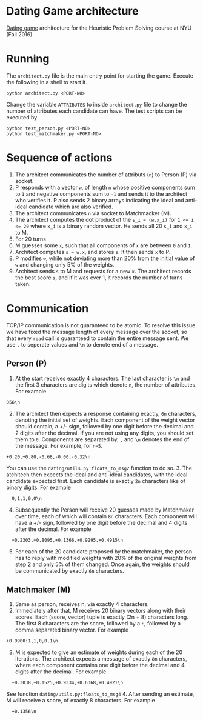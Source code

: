 # Dating Game architecture
[Dating game](http://cs.nyu.edu/courses/fall16/CSCI-GA.2965-001/dating.html) architecture for the Heuristic Problem Solving course at NYU (Fall 2016)

# Running
The `architect.py` file is the main entry point for starting the game. Execute the following in a shell to start it.
```shell
python architect.py <PORT-NO>
```
Change the variable `ATTRIBUTES` to inside `architect.py` file to change the number of attributes each candidate can have.
The test scripts can be executed by
```shell
python test_person.py <PORT-NO>
python test_matchmaker.py <PORT-NO>
```

# Sequence of actions
1. The architect communicates the number of attributs (`n`) to Person (P) via socket.
2. P responds with a vector `w`, of length `n` whose positive components sum to `1` and negative components sum to `-1` and 
sends it to the architect who verifies it. P also sends 2 binary arrays indicating the ideal and anti-ideal candidate which
are also verified.
3. The architect communicates `n` via socket to Matchmacker (M).
4. The architect computes the dot product of the `s_i = (w.x_i)` for `1 <= i <= 20` where `x_i` is a binary random
vector. He sends all 20 `s_i` and `x_i` to M.
5. For 20 turns
  1. M guesses some `x`, such that all components of `x` are between `0` and `1`.
  2. Architect computes `s = w.x`, and stores `s`. It then sends `x` to P.
  3. P modifies `w`, while not deviating more than 20% from the initial value of `w` and changing only 5% of the weights.
  4. Architect sends `s` to M and requests for a new `x`.
The architect records the best score `s`, and if it was ever 1, it records the number of turns taken.


# Communication
TCP/IP communication is not guaranteed to be atomic. To resolve this issue we have fixed the message length of every message
over the socket, so that every `read` call is guaranteed to contain the entire message sent. We use `,` to seperate values
and `\n` to denote end of a message.

## Person (P)
1. At the start receives exactly 4 characters. The last character is `\n` and the first 3 characters are digits which denote
`n`, the number of attributes.  For example

  ```
  056\n
  ```

2. The architect then expects a response containing exactly, `6n` characters, denoting the initial set of weights. Each
component of the weight vector should contain, a +/- sign, followed by one digit before the decimal and 2 digits after 
the decimal. If you are not using any digits, you should set them to `0`. Components are separated by, `,` and `\n` denotes
the end of the message. For example, for `n=5`.

  ```
  +0.20,+0.80,-0.68,-0.00,-0.32\n
  ```
You can use the `dating/utils.py:floats_to_msg2` function to do so.
3. The atchitech then expects the ideal and anti-ideal candidates, with the ideal candidate expected first. Each candidate
is exactly `2n` characters like of binary digits. For example

```
  0,1,1,0,0\n
  ```
4. Subsequently the Person will receive 20 guesses made by Matchmaker over time, each of which will contain `8n` characters.
Each component will have a +/- sign, followed by one digit before the decimal and 4 digits after the decimal. For example

```
  +0.2303,+0.8095,+0.1366,+0.9295,+0.4915\n
  ```
5. For each of the 20 candidate proposed by the matchmaker, the person has to reply with modified weights with 20% of the
original weights from step 2 and only 5% of them changed. Once again, the weights should be communicated by exactly `6n` characters.

## Matchmaker (M)
1. Same as person, receives n, via exactly 4 characters.
2. Immediately after that, M receives 20 binary vectors along with their scores. Each (score, vector) tuple is exactly
(2n + 8) characters long. The first 8 characters are the score, followed by a `:`, followed by a comma separated binary vector. For example

  ```
  +0.9900:1,1,0,0,1\n
  ```
3. M is expected to give an estimate of weights during each of the 20 iterations. The architect expects a message of exactly
`8n` characters, where each component contains one digit before the decimal and 4 digits after the decimal. For example

```
  +0.3038,+0.1525,+0.9334,+0.6368,+0.4921\n
  ```
  See function `dating/utils.py:floats_to_msg4`
4. After sending an estimate, M will receive a score, of exactly 8 characters. For example

```
  +0.1356\n
  ```
